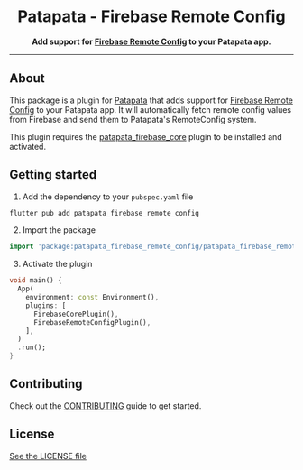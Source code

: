 <div align="center">
  <h1>Patapata - Firebase Remote Config</h1>
  <p>
    <strong>Add support for <a href="https://firebase.google.com/docs/remote-config/">Firebase Remote Config</a> to your Patapata app.</strong>
  </p>
</div>

---

## About
This package is a plugin for [Patapata](https://pub.dev/packages/patapata_core) that adds support for [Firebase Remote Config](https://firebase.google.com/docs/remote-config/) to your Patapata app.
It will automatically fetch remote config values from Firebase and send them to Patapata's RemoteConfig system.

This plugin requires the [patapata_firebase_core](https://pub.dev/packages/patapata_firebase_core) plugin to be installed and activated.

## Getting started

1. Add the dependency to your `pubspec.yaml` file

```sh
flutter pub add patapata_firebase_remote_config
```

2. Import the package

```dart
import 'package:patapata_firebase_remote_config/patapata_firebase_remote_config.dart';
```

3. Activate the plugin

```dart
void main() {
  App(
    environment: const Environment(),
    plugins: [
      FirebaseCorePlugin(),
      FirebaseRemoteConfigPlugin(),
    ],
  )
  .run();
}
```

## Contributing

Check out the [CONTRIBUTING](https://github.com/gree/patapata/blob/main/CONTRIBUTING.md) guide to get started.

## License

[See the LICENSE file](https://github.com/gree/patapata/blob/main/packages/patapata_firebase_remote_config/LICENSE)
